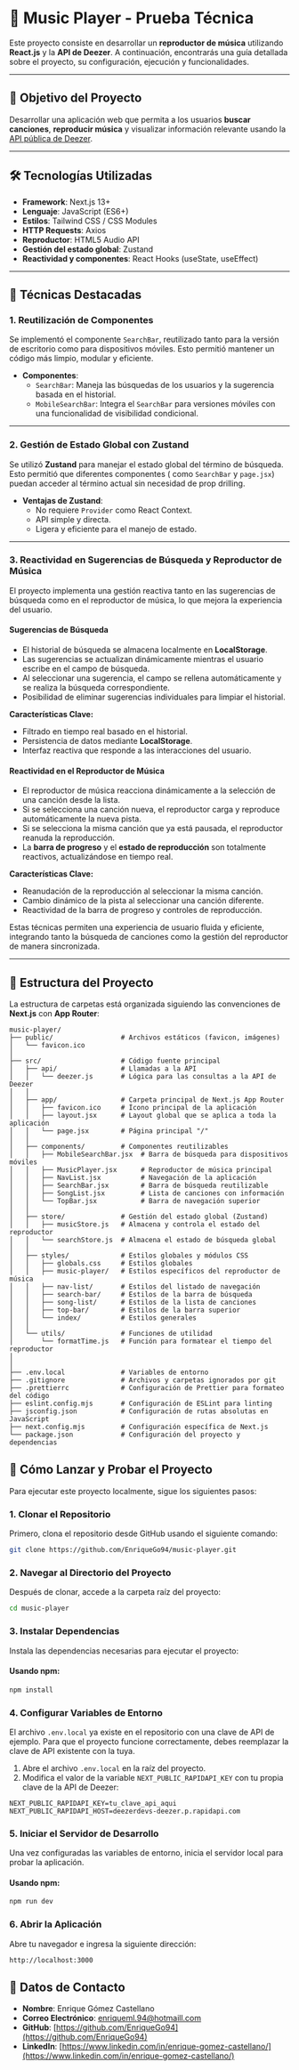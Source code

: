 # 🎵 Music Player - Prueba Técnica

Este proyecto consiste en desarrollar un **reproductor de música** utilizando **React.js** y la **API de Deezer**. A
continuación, encontrarás una guía detallada sobre el proyecto, su configuración, ejecución y funcionalidades.

---

## 🚀 **Objetivo del Proyecto**

Desarrollar una aplicación web que permita a los usuarios **buscar canciones**, **reproducir música** y visualizar
información relevante usando la [API pública de Deezer](https://developers.deezer.com/api).

---

## 🛠️ **Tecnologías Utilizadas**

- **Framework**: Next.js 13+
- **Lenguaje**: JavaScript (ES6+)
- **Estilos**: Tailwind CSS / CSS Modules
- **HTTP Requests**: Axios
- **Reproductor**: HTML5 Audio API
- **Gestión del estado global**: Zustand
- **Reactividad y componentes**: React Hooks (useState, useEffect)

---

## 🔄 **Técnicas Destacadas**

### 1. **Reutilización de Componentes**

Se implementó el componente `SearchBar`, reutilizado tanto para la versión de escritorio como para dispositivos móviles.
Esto permitió mantener un código más limpio, modular y eficiente.

- **Componentes**:
    - `SearchBar`: Maneja las búsquedas de los usuarios y la sugerencia basada en el historial.
    - `MobileSearchBar`: Integra el `SearchBar` para versiones móviles con una funcionalidad de visibilidad condicional.

---

### 2. **Gestión de Estado Global con Zustand**

Se utilizó **Zustand** para manejar el estado global del término de búsqueda. Esto permitió que diferentes componentes (
como `SearchBar` y `page.jsx`) puedan acceder al término actual sin necesidad de prop drilling.

- **Ventajas de Zustand**:
    - No requiere `Provider` como React Context.
    - API simple y directa.
    - Ligera y eficiente para el manejo de estado.

---

### 3. **Reactividad en Sugerencias de Búsqueda y Reproductor de Música**

El proyecto implementa una gestión reactiva tanto en las sugerencias de búsqueda como en el reproductor de música, lo que mejora la experiencia del usuario.

#### **Sugerencias de Búsqueda**
- El historial de búsqueda se almacena localmente en **LocalStorage**.
- Las sugerencias se actualizan dinámicamente mientras el usuario escribe en el campo de búsqueda.
- Al seleccionar una sugerencia, el campo se rellena automáticamente y se realiza la búsqueda correspondiente.
- Posibilidad de eliminar sugerencias individuales para limpiar el historial.

**Características Clave:**
- Filtrado en tiempo real basado en el historial.
- Persistencia de datos mediante **LocalStorage**.
- Interfaz reactiva que responde a las interacciones del usuario.

#### **Reactividad en el Reproductor de Música**
- El reproductor de música reacciona dinámicamente a la selección de una canción desde la lista.
- Si se selecciona una canción nueva, el reproductor carga y reproduce automáticamente la nueva pista.
- Si se selecciona la misma canción que ya está pausada, el reproductor reanuda la reproducción.
- La **barra de progreso** y el **estado de reproducción** son totalmente reactivos, actualizándose en tiempo real.

**Características Clave:**
- Reanudación de la reproducción al seleccionar la misma canción.
- Cambio dinámico de la pista al seleccionar una canción diferente.
- Reactividad de la barra de progreso y controles de reproducción.

Estas técnicas permiten una experiencia de usuario fluida y eficiente, integrando tanto la búsqueda de canciones como la gestión del reproductor de manera sincronizada.

---

## 📂 **Estructura del Proyecto**

La estructura de carpetas está organizada siguiendo las convenciones de **Next.js** con **App Router**:

```plaintext
music-player/
├── public/                 # Archivos estáticos (favicon, imágenes)
│   └── favicon.ico
│
├── src/                    # Código fuente principal
│   ├── api/                # Llamadas a la API
│   │   └── deezer.js       # Lógica para las consultas a la API de Deezer
│   │
│   ├── app/                # Carpeta principal de Next.js App Router
│   │   ├── favicon.ico     # Ícono principal de la aplicación
│   │   ├── layout.jsx      # Layout global que se aplica a toda la aplicación
│   │   └── page.jsx        # Página principal "/"
│   │
│   ├── components/         # Componentes reutilizables
│   │   ├── MobileSearchBar.jsx  # Barra de búsqueda para dispositivos móviles
│   │   ├── MusicPlayer.jsx      # Reproductor de música principal
│   │   ├── NavList.jsx          # Navegación de la aplicación
│   │   ├── SearchBar.jsx        # Barra de búsqueda reutilizable
│   │   ├── SongList.jsx         # Lista de canciones con información
│   │   └── TopBar.jsx           # Barra de navegación superior
│   │
│   ├── store/              # Gestión del estado global (Zustand)
│   │   ├── musicStore.js   # Almacena y controla el estado del reproductor
│   │   └── searchStore.js  # Almacena el estado de búsqueda global
│   │
│   ├── styles/             # Estilos globales y módulos CSS
│   │   ├── globals.css     # Estilos globales
│   │   ├── music-player/   # Estilos específicos del reproductor de música
│   │   ├── nav-list/       # Estilos del listado de navegación
│   │   ├── search-bar/     # Estilos de la barra de búsqueda
│   │   ├── song-list/      # Estilos de la lista de canciones
│   │   ├── top-bar/        # Estilos de la barra superior
│   │   └── index/          # Estilos generales
│   │
│   └── utils/              # Funciones de utilidad
│       └── formatTime.js   # Función para formatear el tiempo del reproductor
│   
│   
├── .env.local              # Variables de entorno
├── .gitignore              # Archivos y carpetas ignorados por git
├── .prettierrc             # Configuración de Prettier para formateo del código
├── eslint.config.mjs       # Configuración de ESLint para linting
├── jsconfig.json           # Configuración de rutas absolutas en JavaScript
├── next.config.mjs         # Configuración específica de Next.js
└── package.json            # Configuración del proyecto y dependencias
```

## 🚀 **Cómo Lanzar y Probar el Proyecto**

Para ejecutar este proyecto localmente, sigue los siguientes pasos:

### 1. **Clonar el Repositorio**

Primero, clona el repositorio desde GitHub usando el siguiente comando:

```bash
git clone https://github.com/EnriqueGo94/music-player.git
```

### 2. **Navegar al Directorio del Proyecto**

Después de clonar, accede a la carpeta raíz del proyecto:

```bash
cd music-player
```

### 3. **Instalar Dependencias**

Instala las dependencias necesarias para ejecutar el proyecto:

#### Usando npm:

```bash
npm install
```

### 4. **Configurar Variables de Entorno**

El archivo `.env.local` ya existe en el repositorio con una clave de API de ejemplo. Para que el proyecto funcione
correctamente, debes reemplazar la clave de API existente con la tuya.

1. Abre el archivo `.env.local` en la raíz del proyecto.
2. Modifica el valor de la variable `NEXT_PUBLIC_RAPIDAPI_KEY` con tu propia clave de la API de Deezer:

```plaintext
NEXT_PUBLIC_RAPIDAPI_KEY=tu_clave_api_aqui
NEXT_PUBLIC_RAPIDAPI_HOST=deezerdevs-deezer.p.rapidapi.com
```

### 5. **Iniciar el Servidor de Desarrollo**

Una vez configuradas las variables de entorno, inicia el servidor local para probar la aplicación.

#### Usando npm:

```bash
npm run dev
```

### 6. **Abrir la Aplicación**

Abre tu navegador e ingresa la siguiente dirección:

```plaintext
http://localhost:3000
```

## 👤 **Datos de Contacto**

- **Nombre**: Enrique Gómez Castellano
- **Correo Electrónico**: [enriqueml.94@hotmaill.com](mailto:enriqueml.94@hotmaill.com)
- **GitHub**: [https://github.com/EnriqueGo94](https://github.com/EnriqueGo94)
- **LinkedIn**: [https://www.linkedin.com/in/enrique-gomez-castellano/](https://www.linkedin.com/in/enrique-gomez-castellano/)  
